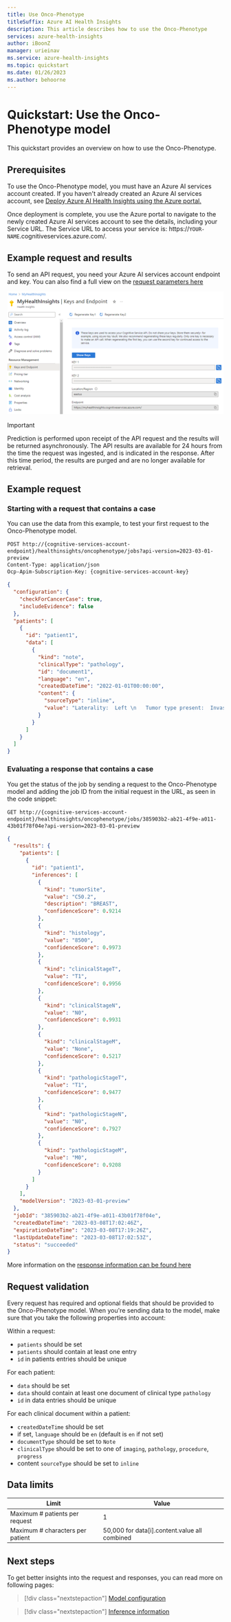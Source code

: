 ```yaml
---
title: Use Onco-Phenotype 
titleSuffix: Azure AI Health Insights
description: This article describes how to use the Onco-Phenotype
services: azure-health-insights
author: iBoonZ
manager: urieinav
ms.service: azure-health-insights
ms.topic: quickstart
ms.date: 01/26/2023
ms.author: behoorne
---
```



# Quickstart: Use the Onco-Phenotype model

This quickstart provides an overview on how to use the Onco-Phenotype.

## Prerequisites
To use the Onco-Phenotype model, you must have an Azure AI services account created. If you haven't already created an Azure AI services account, see [Deploy Azure AI Health Insights using the Azure portal.](../deploy-portal.md)

Once deployment is complete, you use the Azure portal to navigate to the newly created Azure AI services account to see the details, including your Service URL. The Service URL to access your service is: https://```YOUR-NAME```.cognitiveservices.azure.com/. 


## Example request and results

To send an API request, you need your Azure AI services account endpoint and key. You can also find a full view on the [request parameters here](../request-info.md)

![Screenshot of the Keys and Endpoints for the Onco-Phenotype.](../media/keys-and-endpoints.png) 

> [!IMPORTANT]
> Prediction is performed upon receipt of the API request and the results will be returned asynchronously. The API results are available for 24 hours from the time the request was ingested, and is indicated in the response. After this time period, the results are purged and are no longer available for retrieval.

## Example request

### Starting with a request that contains a case

You can use the data from this example, to test your first request to the Onco-Phenotype model.

```url
POST http://{cognitive-services-account-endpoint}/healthinsights/oncophenotype/jobs?api-version=2023-03-01-preview
Content-Type: application/json
Ocp-Apim-Subscription-Key: {cognitive-services-account-key}
```
```json
{
  "configuration": {
    "checkForCancerCase": true,
    "includeEvidence": false
  },
  "patients": [
    {
      "id": "patient1",
      "data": [
        {
          "kind": "note",
          "clinicalType": "pathology",
          "id": "document1",
          "language": "en",
          "createdDateTime": "2022-01-01T00:00:00",
          "content": {
            "sourceType": "inline",
            "value": "Laterality:  Left \n   Tumor type present:  Invasive duct carcinoma; duct carcinoma in situ \n   Tumor site:  Upper inner quadrant \n   Invasive carcinoma \n   Histologic type:  Ductal \n   Size of invasive component:  0.9 cm \n   Histologic Grade - Nottingham combined histologic score:  1 out of 3 \n   In situ carcinoma (DCIS) \n   Histologic type of DCIS:  Cribriform and solid \n   Necrosis in DCIS:  Yes \n   DCIS component of invasive carcinoma:  Extensive \n"
          }
        }
      ]
    }
  ]
}
```
### Evaluating a response that contains a case

You get the status of the job by sending a request to the Onco-Phenotype model and adding the job ID from the initial request in the URL, as seen in the code snippet:

```url 
GET http://{cognitive-services-account-endpoint}/healthinsights/oncophenotype/jobs/385903b2-ab21-4f9e-a011-43b01f78f04e?api-version=2023-03-01-preview
```

```json
{
  "results": {
    "patients": [
      {
        "id": "patient1",
        "inferences": [
          {
            "kind": "tumorSite",
            "value": "C50.2",
            "description": "BREAST",
            "confidenceScore": 0.9214
          },
          {
            "kind": "histology",
            "value": "8500",
            "confidenceScore": 0.9973
          },
          {
            "kind": "clinicalStageT",
            "value": "T1",
            "confidenceScore": 0.9956
          },
          {
            "kind": "clinicalStageN",
            "value": "N0",
            "confidenceScore": 0.9931
          },
          {
            "kind": "clinicalStageM",
            "value": "None",
            "confidenceScore": 0.5217
          },
          {
            "kind": "pathologicStageT",
            "value": "T1",
            "confidenceScore": 0.9477
          },
          {
            "kind": "pathologicStageN",
            "value": "N0",
            "confidenceScore": 0.7927
          },
          {
            "kind": "pathologicStageM",
            "value": "M0",
            "confidenceScore": 0.9208
          }
        ]
      }
    ],
    "modelVersion": "2023-03-01-preview"
  },
  "jobId": "385903b2-ab21-4f9e-a011-43b01f78f04e",
  "createdDateTime": "2023-03-08T17:02:46Z",
  "expirationDateTime": "2023-03-08T17:19:26Z",
  "lastUpdateDateTime": "2023-03-08T17:02:53Z",
  "status": "succeeded"
}
```

More information on the [response information can be found here](../response-info.md)

## Request validation

Every request has required and optional fields that should be provided to the Onco-Phenotype model.
When you're sending data to the model, make sure that you take the following properties into account:

Within a request:
- ```patients``` should be set
- ```patients``` should contain at least one entry
- ```id``` in patients entries should be unique

For each patient:
- ```data``` should be set
- ```data``` should contain at least one document of clinical type ```pathology```
- ```id```  in data entries should be unique

For each clinical document within a patient:
- ```createdDateTime``` should be set
- if set, ```language``` should be ```en``` (default is ```en``` if not set)
- ```documentType``` should be set to ```Note```
- ```clinicalType``` should be set to one of ```imaging```, ```pathology```, ```procedure```, ```progress```
- content ```sourceType``` should be set to ```inline```

## Data limits

| **Limit**  | **Value**  |
| ---------- | ----------- |
| Maximum # patients per request  | 1  |
| Maximum # characters per patient | 50,000 for data[i].content.value all combined |


## Next steps

To get better insights into the request and responses, you can read more on following pages:

>[!div class="nextstepaction"]
> [Model configuration](model-configuration.md) 

>[!div class="nextstepaction"]
> [Inference information](inferences.md) 
